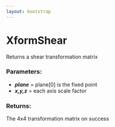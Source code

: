 ```yaml
---
layout: bootstrap
---
```


# XformShear

Returns a shear transformation matrix
        

### Parameters:

- ***plane*** = plane[0] is the fixed point
- ***x,y,z*** = each axis scale factor
        

### Returns:


The 4x4 transformation matrix on success
        
